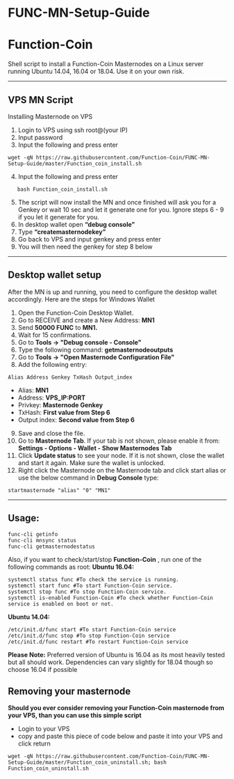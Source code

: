 # FUNC-MN-Setup-Guide

# Function-Coin
Shell script to install a Function-Coin Masternodes on a Linux server running Ubuntu 14.04, 16.04 or 18.04. Use it on your own risk.

***
## VPS MN Script
Installing Masternode on VPS
 1. Login to VPS using ssh root@(your IP)
 2. Input password
 3. Input the following and press enter
 ```
wget -qN https://raw.githubusercontent.com/Function-Coin/FUNC-MN-Setup-Guide/master/Function_coin_install.sh
 ```
 4. Input the following and press enter
 ```
	bash Function_coin_install.sh
```
 5. The script will now install the MN and once finished will ask you for a Genkey or wait 10 sec and let it generate one for you. Ignore steps 6 - 9 if you let it generate for you.
 6. In desktop wallet open **“debug console”**
 7. Type **“createmasternodekey”**
 8. Go back to VPS and input genkey and press enter
 9. You will then need the genkey for step 8 below

***
## Desktop wallet setup
After the MN is up and running, you need to configure the desktop wallet accordingly. Here are the steps for Windows Wallet
 1. Open the Function-Coin Desktop Wallet.
 2. Go to RECEIVE and create a New Address: **MN1**
 3. Send **50000 FUNC** to **MN1.**
 4. Wait for 15 confirmations.
 5. Go to **Tools -> "Debug console - Console"**
 6. Type the following command: **getmasternodeoutputs**
 7. Go to **Tools -> "Open Masternode Configuration File"**
 8. Add the following entry:
 ```
Alias Address Genkey TxHash Output_index
```
* Alias: **MN1**
* Address: **VPS_IP:PORT**
* Privkey: **Masternode Genkey**
* TxHash: **First value from Step 6**
* Output index: **Second value from Step 6**
 9. Save and close the file.
 10. Go to **Masternode Tab**. If your tab is not shown, please enable it from: **Settings - Options - Wallet - Show Masternodes Tab**
 11. Click **Update status** to see your node. If it is not shown, close the wallet and start it again. Make sure the wallet is unlocked.
 12. Right click the Masternode on the Masternode tab and click start alias or use the below command in **Debug Console** type:
 ```
startmasternode "alias" "0" "MN1"
```

***
## Usage:
```
func-cli getinfo
func-cli mnsync status
func-cli getmasternodestatus
```
Also, if you want to check/start/stop **Function-Coin** , run one of the following commands as root:
**Ubuntu 16.04:**
```
systemctl status func #To check the service is running.
systemctl start func #To start Function-Coin service.
systemctl stop func #To stop Function-Coin service.
systemctl is-enabled Function-Coin #To check whether Function-Coin service is enabled on boot or not.
```
**Ubuntu 14.04:**
```
/etc/init.d/func start #To start Function-Coin service
/etc/init.d/func stop #To stop Function-Coin service
/etc/init.d/func restart #To restart Function-Coin service
```
**Please Note:** Preferred version of Ubuntu is 16.04 as its most heavily tested but all should work. Dependencies can vary slightly for 18.04 though so choose 16.04 if possible

## Removing your masternode

**Should you ever consider removing your Function-Coin masternode from your VPS, than you can use this simple script**

- Login to your VPS
- copy and paste this piece of code below and paste it into your VPS and click return
```
wget -qN https://raw.githubusercontent.com/Function-Coin/FUNC-MN-Setup-Guide/master/Function_coin_uninstall.sh; bash Function_coin_uninstall.sh
```

